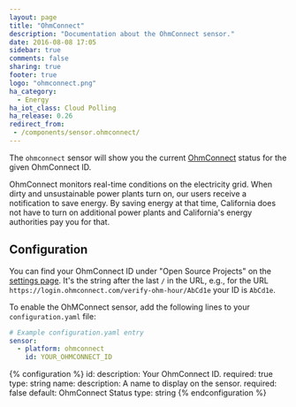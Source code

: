 ```yaml
---
layout: page
title: "OhmConnect"
description: "Documentation about the OhmConnect sensor."
date: 2016-08-08 17:05
sidebar: true
comments: false
sharing: true
footer: true
logo: "ohmconnect.png"
ha_category:
  - Energy
ha_iot_class: Cloud Polling
ha_release: 0.26
redirect_from:
 - /components/sensor.ohmconnect/
---
```


The `ohmconnect` sensor will show you the current [OhmConnect](https://www.ohmconnect.com/) status for the given OhmConnect ID.

OhmConnect monitors real-time conditions on the electricity grid. When dirty and unsustainable power plants turn on, our users receive a notification to save energy. By saving energy at that time, California does not have to turn on additional power plants and California's energy authorities pay you for that.

## Configuration

You can find your OhmConnect ID under "Open Source Projects" on the [settings page](https://login.ohmconnect.com/settings). It's the string after the last `/` in the URL, e.g., for the URL `https://login.ohmconnect.com/verify-ohm-hour/AbCd1e` your ID is `AbCd1e`.

To enable the OhMConnect sensor, add the following lines to your `configuration.yaml` file:

```yaml
# Example configuration.yaml entry
sensor:
  - platform: ohmconnect
    id: YOUR_OHMCONNECT_ID
```

{% configuration %}
id:
  description: Your OhmConnect ID.
  required: true
  type: string
name:
  description: A name to display on the sensor.
  required: false
  default: OhmConnect Status
  type: string
{% endconfiguration %}
